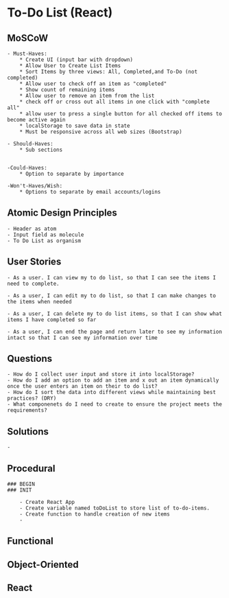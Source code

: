 # To-Do List (React)

## MoSCoW

    - Must-Haves: 
        * Create UI (input bar with dropdown)
        * Allow User to Create List Items
        * Sort Items by three views: All, Completed,and To-Do (not completed)
        * Allow user to check off an item as "completed"
        * Show count of remaining items
        * Allow user to remove an item from the list
        * check off or cross out all items in one click with "complete all"
        * allow user to press a single button for all checked off items to become active again
        * localStorage to save data in state
        * Must be responsive across all web sizes (Bootstrap)

    - Should-Haves: 
        * Sub sections


    -Could-Haves:
        * Option to separate by importance

    -Won't-Haves/Wish:
        * Options to separate by email accounts/logins 

## Atomic Design Principles
    - Header as atom
    - Input field as molecule
    - To Do List as organism


## User Stories
    - As a user. I can view my to do list, so that I can see the items I need to complete.
    
    - As a user, I can edit my to do list, so that I can make changes to the items when needed

    - As a user, I can delete my to do list items, so that I can show what items I have completed so far

    - As a user, I can end the page and return later to see my information intact so that I can see my information over time


## Questions
    - How do I collect user input and store it into localStorage?
    - How do I add an option to add an item and x out an item dynamically once the user enters an item on their to do list?
    - How do I sort the data into different views while maintaining best practices? (DRY)
    - What componenets do I need to create to ensure the project meets the requirements?


## Solutions
    - 

## Procedural
    ### BEGIN
    ### INIT

        - Create React App
        - Create variable named toDoList to store list of to-do-items. 
        - Create function to handle creation of new items
        - 

## Functional

## Object-Oriented

## React